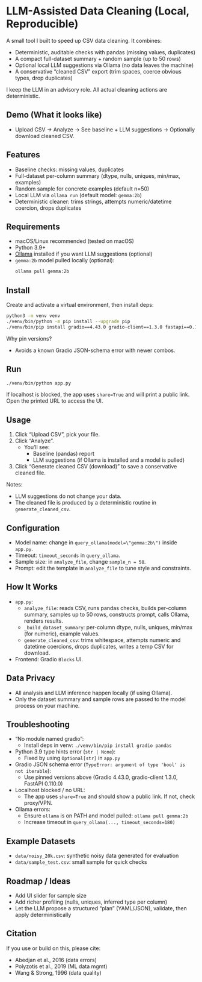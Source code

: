 # LLM-Assisted Data Cleaning (Local, Reproducible)

A small tool I built to speed up CSV data cleaning. It combines:
- Deterministic, auditable checks with pandas (missing values, duplicates)
- A compact full-dataset summary + random sample (up to 50 rows)
- Optional local LLM suggestions via Ollama (no data leaves the machine)
- A conservative “cleaned CSV” export (trim spaces, coerce obvious types, drop duplicates)

I keep the LLM in an advisory role. All actual cleaning actions are deterministic.

## Demo (What it looks like)
- Upload CSV → Analyze → See baseline + LLM suggestions → Optionally download cleaned CSV.

## Features
- Baseline checks: missing values, duplicates
- Full-dataset per-column summary (dtype, nulls, uniques, min/max, examples)
- Random sample for concrete examples (default n=50)
- Local LLM via `ollama run` (default model: `gemma:2b`)
- Deterministic cleaner: trims strings, attempts numeric/datetime coercion, drops duplicates

## Requirements
- macOS/Linux recommended (tested on macOS)
- Python 3.9+
- [Ollama](https://ollama.com) installed if you want LLM suggestions (optional)
- `gemma:2b` model pulled locally (optional):  
  ```bash
  ollama pull gemma:2b
  ```

## Install
Create and activate a virtual environment, then install deps:
```bash
python3 -m venv venv
./venv/bin/python -m pip install --upgrade pip
./venv/bin/pip install gradio==4.43.0 gradio-client==1.3.0 fastapi==0.110.0 pandas
```

Why pin versions?
- Avoids a known Gradio JSON-schema error with newer combos.

## Run
```bash
./venv/bin/python app.py
```
If localhost is blocked, the app uses `share=True` and will print a public link.
Open the printed URL to access the UI.

## Usage
1. Click “Upload CSV”, pick your file.
2. Click “Analyze”.
   - You’ll see:
     - Baseline (pandas) report
     - LLM suggestions (if Ollama is installed and a model is pulled)
3. Click “Generate cleaned CSV (download)” to save a conservative cleaned file.

Notes:
- LLM suggestions do not change your data.
- The cleaned file is produced by a deterministic routine in `generate_cleaned_csv`.

## Configuration
- Model name: change in `query_ollama(model=\"gemma:2b\")` inside `app.py`.
- Timeout: `timeout_seconds` in `query_ollama`.
- Sample size: in `analyze_file`, change `sample_n = 50`.
- Prompt: edit the template in `analyze_file` to tune style and constraints.

## How It Works
- `app.py`:
  - `analyze_file`: reads CSV, runs pandas checks, builds per-column summary, samples up to 50 rows, constructs prompt, calls Ollama, renders results.
  - `_build_dataset_summary`: per-column dtype, nulls, uniques, min/max (for numeric), example values.
  - `generate_cleaned_csv`: trims whitespace, attempts numeric and datetime coercions, drops duplicates, writes a temp CSV for download.
- Frontend: Gradio `Blocks` UI.

## Data Privacy
- All analysis and LLM inference happen locally (if using Ollama).
- Only the dataset summary and sample rows are passed to the model process on your machine.

## Troubleshooting
- “No module named gradio”:
  - Install deps in venv: `./venv/bin/pip install gradio pandas`
- Python 3.9 type hints error (`str | None`):
  - Fixed by using `Optional[str]` in `app.py`
- Gradio JSON schema error (`TypeError: argument of type 'bool' is not iterable`):
  - Use pinned versions above (Gradio 4.43.0, gradio-client 1.3.0, FastAPI 0.110.0)
- Localhost blocked / no URL:
  - The app uses `share=True` and should show a public link. If not, check proxy/VPN.
- Ollama errors:
  - Ensure `ollama` is on PATH and model pulled: `ollama pull gemma:2b`
  - Increase timeout in `query_ollama(..., timeout_seconds=180)`

## Example Datasets
- `data/noisy_20k.csv`: synthetic noisy data generated for evaluation
- `data/sample_test.csv`: small sample for quick checks

## Roadmap / Ideas
- Add UI slider for sample size
- Add richer profiling (nulls, uniques, inferred type per column)
- Let the LLM propose a structured “plan” (YAML/JSON), validate, then apply deterministically

## Citation
If you use or build on this, please cite:
- Abedjan et al., 2016 (data errors)
- Polyzotis et al., 2019 (ML data mgmt)
- Wang & Strong, 1996 (data quality)
